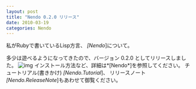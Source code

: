 ```yaml
---
layout: post
title: "Nendo 0.2.0 リリース"
date: 2010-03-19
categories: Nendo
---
```

私がRubyで書いているLisp方言、 *[Nendo*]について。

多少は遊べるようになってきたので、バージョン 0.2.0 としてリリースしました。
![img](../img/rubygems_icon_128.png)
インストール方法など、詳細は*[Nendo*]を参照してください。
チュートリアル(書きかけ) *[Nendo.Tutorial*]、 リリースノート *[Nendo.ReleaseNote*]もあわせて御覧ください。
